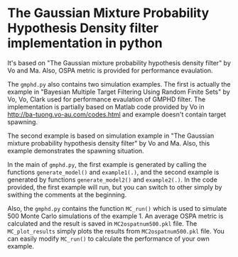# The Gaussian Mixture Probability Hypothesis Density filter implementation in python
It's based on "The Gaussian mixture probability hypothesis density filter" by Vo and Ma. Also, OSPA metric is provided for 
performance evaulation.

The `gmphd.py` also contains two simulation examples. The first is actually the example in "Bayesian Multiple 
Target Filtering Using Random Finite Sets" by Vo, Vo, Clark used for performance evaulation of GMPHD filter. The implementation is 
partially based on Matlab code provided by Vo in http://ba-tuong.vo-au.com/codes.html and example doesn't contain target spawning.

The second example is based on simulation example in "The Gaussian mixture probability hypothesis density filter" by Vo and Ma. Also, 
this example demonstrates the spawning situation.

In the main of `gmphd.py`, the first example is generated by calling the functions `generate_model()` and `example1(.)`, and the second example is generated by functions `generate_model2()` and `example2(.)`. In the code provided, the first example will run, but you can switch to other simply by swithing the comments at the beginning. 

Also, the `gmphd.py` contains the function `MC_run()` which is used to simulate 500 Monte Carlo simulations of the example 1. An average OSPA metric is calculated and the result is saved in `MC2ospatnum500.pkl` file. The `MC_plot_results` simply plots the results from `MC2ospatnum500.pkl` file. You can easily modify `MC_run()` to calculate the performance of your own example.

